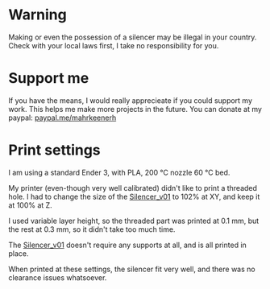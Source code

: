 
# Warning

Making or even the possession of a silencer may be illegal in your country. Check with your local laws first, I take no responsibility for you.

# Support me

If you have the means, I would really apprecieate if you could support my work. This helps me make more projects in the future. You can donate at my paypal: [paypal.me/mahrkeenerh](https://www.paypal.me/mahrkeenerh)


# Print settings

I am using a standard Ender 3, with PLA, 200 °C nozzle 60 °C bed.

My printer (even-though very well calibrated) didn't like to print a threaded hole. I had to change the size of the [Silencer_v01](out/Silencer_v01.stl) to 102% at XY, and keep it at 100% at Z.

I used variable layer height, so the threaded part was printed at 0.1 mm, but the rest at 0.3 mm, so it didn't take too much time.

The [Silencer_v01](out/Silencer_v01.stl) doesn't require any supports at all, and is all printed in place.

When printed at these settings, the silencer fit very well, and there was no clearance issues whatsoever.